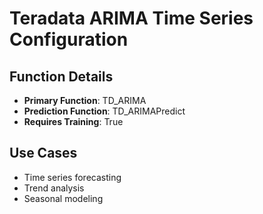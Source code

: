 # Teradata ARIMA Time Series Configuration

## Function Details
- **Primary Function**: TD_ARIMA
- **Prediction Function**: TD_ARIMAPredict
- **Requires Training**: True

## Use Cases
- Time series forecasting
- Trend analysis
- Seasonal modeling
